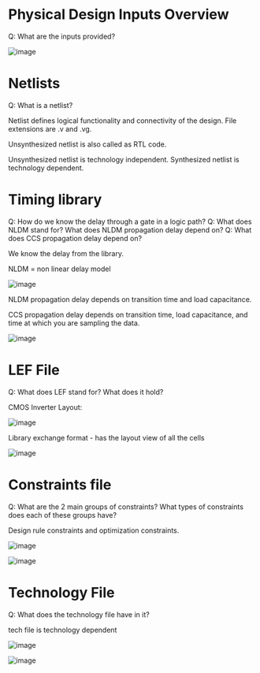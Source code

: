 # Physical Design Inputs Overview
Q: What are the inputs provided?

![image](https://github.com/coolnikitav/learning/assets/30304422/9f7070d2-865a-498c-9f11-a02898440d4a)

# Netlists
Q: What is a netlist?

Netlist defines logical functionality and connectivity of the design. File extensions are .v and .vg.

Unsynthesized netlist is also called as RTL code.

Unsynthesized netlist is technology independent. Synthesized netlist is technology dependent.

# Timing library
Q: How do we know the delay through a gate in a logic path?
Q: What does NLDM stand for? What does NLDM propagation delay depend on?
Q: What does CCS propagation delay depend on?

We know the delay from the library.

NLDM = non linear delay model

![image](https://github.com/coolnikitav/learning/assets/30304422/53d7e48d-766b-404b-9c91-207c378eba55)

NLDM propagation delay depends on transition time and load capacitance.

CCS propagation delay depends on transition time, load capacitance, and time at which you are sampling the data.

![image](https://github.com/coolnikitav/learning/assets/30304422/cd50f3a5-b88f-44a6-81e1-af9f201aa04f)

# LEF File
Q: What does LEF stand for? What does it hold?

CMOS Inverter Layout:

![image](https://github.com/coolnikitav/learning/assets/30304422/bf4fb243-5fc7-4060-b52c-5d5e68c4a0dc)

Library exchange format - has the layout view of all the cells

![image](https://github.com/coolnikitav/learning/assets/30304422/6796080f-d484-49cb-8016-bbda9500f091)

# Constraints file
Q: What are the 2 main groups of constraints? What types of constraints does each of these groups have?

Design rule constraints and optimization constraints.

![image](https://github.com/coolnikitav/learning/assets/30304422/8d8b859f-2212-41ce-aadf-8bfe02d2eb92)

![image](https://github.com/coolnikitav/learning/assets/30304422/785ff48d-edd5-44b9-ade1-ccca53e9ca74)

# Technology File
Q: What does the technology file have in it?

tech file is technology dependent

![image](https://github.com/coolnikitav/learning/assets/30304422/08a9a853-02c3-4044-806e-bcd5cd2103b5)

![image](https://github.com/coolnikitav/learning/assets/30304422/3ddf59c0-6bc6-4bb8-b1d4-95b1a781a8e9)

